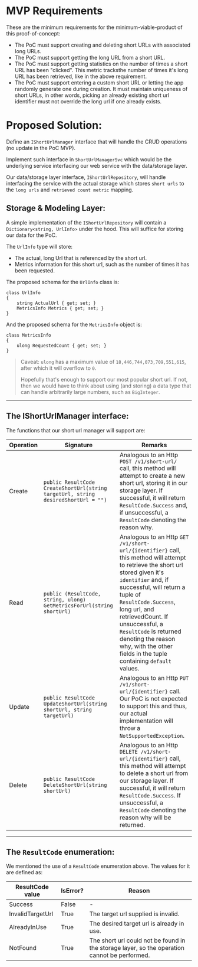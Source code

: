 # MVP Requirements
These are the minimum requirements for the minimum-viable-product of this proof-of-concept:

- The PoC must support creating and deleting short URLs with associated long URLs.
- The PoC must support getting the long URL from a short URL.
- The PoC must support getting statistics on the number of times a short URL has been "clicked". This metric tracksthe number of times it's long URL has been retrieved, like in the above requirement.
- The PoC must support entering a custom short URL or letting the app randomly generate one during creation. It must maintain uniqueness of short URLs, in other words, picking an already existing short url identifier must not override the long url if one already exists.

# Proposed Solution:
Define an `IShortUrlManager` interface that will handle the CRUD operations (no update in the PoC MVP).

Implement such interface in `ShortUrlManagerSvc` which would be the underlying service interfacing our web service with the data/storage layer.

Our data/storage layer interface, `IShortUrlRepository`, will handle interfacing the service with the actual storage which stores `short urls` to the `long urls` and `retrieved count metric` mapping.

## Storage & Modeling Layer:
A simple implementation of the `IShortUrlRepository` will contain a `Dictionary<string, UrlInfo>` under the hood. This will suffice for storing our data for the PoC.

The `UrlInfo` type will store:
- The actual, long Url that is referenced by the short url.
- Metrics information for this short url, such as the number of times it has been requested.

The proposed schema for the `UrlInfo` class is:
```
class UrlInfo
{
    string ActualUrl { get; set; }
    MetricsInfo Metrics { get; set; }
}
```

And the proposed schema for the `MetricsInfo` object is:
```
class MetricsInfo
{
    ulong RequestedCount { get; set; }
}
```

> Caveat: `ulong` has a maximum value of `18,446,744,073,709,551,615`, after which it will overflow to `0`. 
>
> Hopefully that's enough to support our most popular short url. If not, then we would have to think about using (and storing) a data type that can handle arbitrarily large numbers, such as `BigInteger`.

--- 

## The IShortUrlManager interface:
The functions that our short url manager will support are:

| Operation | Signature | Remarks |
| -- | -- | -- |
| Create | `public ResultCode CreateShortUrl(string targetUrl, string desiredShortUrl = "")` | Analogous to an Http `POST /v1/short-url/` call, this method will attempt to create a new short url, storing it in our storage layer. If successful, it will return `ResultCode.Success` and, if unsuccessful, a `ResultCode` denoting the reason why. |
| Read | `public (ResultCode, string, ulong) GetMetricsForUrl(string shortUrl)` | Analogous to an Http `GET /v1/short-url/{identifier}` call, this method will attempt to retrieve the short url stored given it's `identifier` and, if successful, will return a tuple of `ResultCode.Success`, long url, and retrievedCount. If unsuccessful, a `ResultCode` is returned denoting the reason why, with the other fields in the tuple containing `default` values. |
| Update | `public ResultCode UpdateShortUrl(string shortUrl, string targetUrl)` | Analogous to an Http `PUT /v1/short-url/{identifier}` call. Our PoC is not expected to support this and thus, our actual implementation will throw a `NotSupportedException`. |
| Delete | `public ResultCode DeleteShortUrl(string shortUrl)` | Analogous to an Http `DELETE /v1/short-url/{identifier}` call, this method will attempt to delete a short url from our storage layer. If successful, it will return `ResultCode.Success`. If unsuccessful, a `ResultCode` denoting the reason why will be returned. |

--- 

## The `ResultCode` enumeration:
We mentioned the use of a `ResultCode` enumeration above. The values for it are defined as:

| ResultCode value | IsError? | Reason |
| -- | -- | -- |
| Success | False | - |
| InvalidTargetUrl | True | The target url supplied is invalid. |
| AlreadyInUse | True | The desired target url is already in use. |
| NotFound | True | The short url could not be found in the storage layer, so the operation cannot be performed. |


